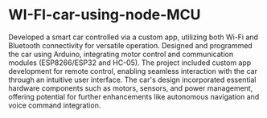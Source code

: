 # WI-FI-car-using-node-MCU
Developed a smart car controlled via a custom app, utilizing both Wi-Fi and Bluetooth connectivity for versatile operation. 
Designed and programmed the car using Arduino, integrating motor control and communication modules (ESP8266/ESP32 and HC-05). The project included custom app development for remote control, enabling seamless 
interaction with the car through an intuitive user interface. The car's design incorporated essential hardware components such as motors, sensors, and power management, offering potential for further enhancements like autonomous navigation and voice command integration.
